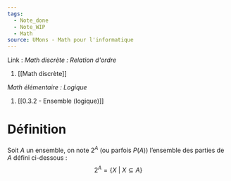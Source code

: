 ```yaml
---
tags:
  - Note_done
  - Note_WIP
  - Math
source: UMons - Math pour l'informatique
---
```


Link :
_Math discrète : Relation d'ordre_
1. [[Math discrète]]

_Math élémentaire : Logique_
1. [[0.3.2 - Ensemble (logique)]]

# Définition
Soit $A$ un ensemble, on note $2^A$ (ou parfois $P(A)$) l’ensemble des parties de $A$ défini ci-dessous : $$2^A = \{X\ |\ X ⊆ A\}$$
